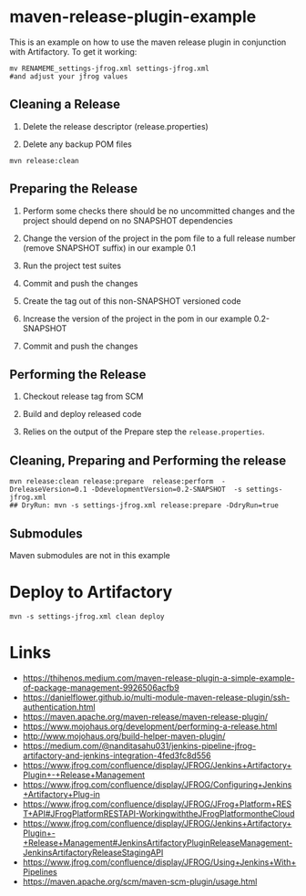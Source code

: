 # maven-release-plugin-example

This is an example on how to use the maven release plugin in conjunction with Artifactory.
To get it working: 
```
mv RENAMEME_settings-jfrog.xml settings-jfrog.xml
#and adjust your jfrog values 
```


## Cleaning a Release

1. Delete the release descriptor (release.properties)

2. Delete any backup POM files

```
mvn release:clean
```

## Preparing the Release

1. Perform some checks there should be no uncommitted changes and the project should depend on no SNAPSHOT dependencies

2. Change the version of the project in the pom file to a full release number (remove SNAPSHOT suffix) in our example 0.1

3. Run the project test suites

4. Commit and push the changes

5. Create the tag out of this non-SNAPSHOT versioned code

6. Increase the version of the project in the pom in our example 0.2-SNAPSHOT

7. Commit and push the changes

## Performing the Release

1. Checkout release tag from SCM

2. Build and deploy released code

3. Relies on the output of the Prepare step the `release.properties`.


## Cleaning, Preparing and Performing the release
```
mvn release:clean release:prepare  release:perform  -DreleaseVersion=0.1 -DdevelopmentVersion=0.2-SNAPSHOT  -s settings-jfrog.xml
## DryRun: mvn -s settings-jfrog.xml release:prepare -DdryRun=true
```

## Submodules
Maven submodules are not in this example

# Deploy to Artifactory 

```
mvn -s settings-jfrog.xml clean deploy
```

# Links
* https://thihenos.medium.com/maven-release-plugin-a-simple-example-of-package-management-9926506acfb9
* https://danielflower.github.io/multi-module-maven-release-plugin/ssh-authentication.html
* https://maven.apache.org/maven-release/maven-release-plugin/
* https://www.mojohaus.org/development/performing-a-release.html
* http://www.mojohaus.org/build-helper-maven-plugin/
* https://medium.com/@nanditasahu031/jenkins-pipeline-jfrog-artifactory-and-jenkins-integration-4fed3fc8d556
* https://www.jfrog.com/confluence/display/JFROG/Jenkins+Artifactory+Plugin+-+Release+Management
* https://www.jfrog.com/confluence/display/JFROG/Configuring+Jenkins+Artifactory+Plug-in
* https://www.jfrog.com/confluence/display/JFROG/JFrog+Platform+REST+API#JFrogPlatformRESTAPI-WorkingwiththeJFrogPlatformontheCloud
* https://www.jfrog.com/confluence/display/JFROG/Jenkins+Artifactory+Plugin+-+Release+Management#JenkinsArtifactoryPluginReleaseManagement-JenkinsArtifactoryReleaseStagingAPI
* https://www.jfrog.com/confluence/display/JFROG/Using+Jenkins+With+Pipelines
* https://maven.apache.org/scm/maven-scm-plugin/usage.html